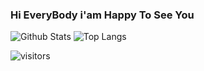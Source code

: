 ### Hi EveryBody i'am Happy To See You

![Github Stats](https://github-readme-stats.vercel.app/api?username=SpaceLeft&count_private=true&show_icons=true&include_all_commits=true)
![Top Langs](https://github-readme-stats.vercel.app/api/top-langs/?username=SpaceLeft&hide=TeX&layout=compact)

![visitors](https://visitor-badge.laobi.icu/badge?page_id=SpaceLeft.SpaceLeft)

